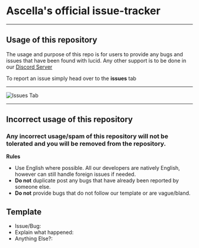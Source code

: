 # Ascella's official issue-tracker

---

## Usage of this repository

The usage and purpose of this repo is for users to provide any bugs and issues that have been found with lucid. Any other support is to be done in our [Discord Server](https://discord.gg/yUuj4h3yZQ)

To report an issue simply head over to the **issues** tab

---

![Issues Tab](https://imgur.com/a/mf06ors.jpg)

---

## Incorrect usage of this repository

### Any incorrect usage/spam of this repository will not be tolerated and you will be removed from the repository.

**Rules**
- Use English where possible. All our developers are natively English, however can still handle foreign issues if needed.
- **Do not** duplicate post any bugs that have already been reported by someone else.
- **Do not** provide bugs that do not follow our template or are vague/bland.

## Template

- Issue/Bug: 
- Explain what happened: 
- Anything Else?: 
